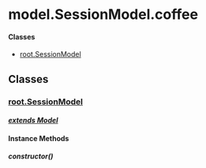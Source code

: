 # model.SessionModel.coffee

#### Classes
  
* [root.SessionModel](#root.SessionModel)
  






## Classes
  
### <a name="root.SessionModel">[root.SessionModel](root.SessionModel)</a>
    
      
#### *[extends Model](#Model)*
      
    
    
    
    
#### Instance Methods
      
##### <a name="constructor">constructor()</a>

      
    
    
  



